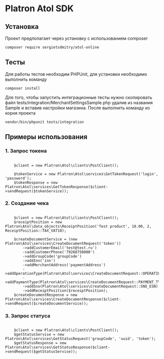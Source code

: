 Platron Atol SDK
===============
## Установка

Проект предполагает через установку с использованием composer
<pre><code>composer require sergietsdmitry/atol-online</pre></code>

## Тесты
Для работы тестов необходим PHPUnit, для установки необходимо выполнить команду
```
composer install
```
Для того, чтобы запустить интеграционные тесты нужно скопировать файл tests/integration/MerchantSettingsSample.php удалив 
из названия Sample и вставив настройки магазина. После выполнить команду из корня проекта
```
vendor/bin/phpunit tests/integration
```

## Примеры использования

### 1. Запрос токена

<pre><code>
    $client = new Platron\Atol\clients\PostClient();
        
    $tokenService = new Platron\Atol\services\GetTokenRequest('login', 'password');
    $tokenResponse = new Platron\Atol\services\GetTokenResponse($client->sendRequest($tokenService));
</pre></code>

### 2. Создание чека

<pre><code>
    $client = new Platron\Atol\clients\PostClient();
    $receiptPosition = new Platron\Atol\data_objects\ReceiptPosition('Test product', 10.00, 2, ReceiptPosition::TAX_VAT10);
 
    $createDocumentService = (new Platron\Atol\services\CreateDocumentRequest('token'))
        ->addCustomerEmail('test@test.ru')
        ->addCustomerPhone('79268750000')
        ->addGroupCode('groupCode')
        ->addInn('inn')
        ->addMerchantAddress('paymentAddress')
        ->addOperationType(Platron\Atol\services\CreateDocumentRequest::OPERATION_TYPE_BUY)
        ->addPaymentType(Platron\Atol\services\CreateDocumentRequest::PAYMENT_TYPE_ELECTRON)
        ->addSno(Platron\Atol\services\CreateDocumentRequest::SNO_ESN)
        ->addReceiptPosition($receiptPosition);
    $createDocumentResponse = new Platron\Atol\services\CreateDocumentResponse($client->sendRequest($createDocumentService));
</pre></code>

### 3. Запрос статуса 

<pre><code>
    $client = new Platron\Atol\clients\PostClient();
    $getStatusServise = new Platron\Atol\services\GetStatusRequest('groupCode', 'uuid', 'token');
    $getStatusResponse = new Platron\Atol\services\GetStatusResponse($client->sendRequest($getStatusServise));
</pre></code>
